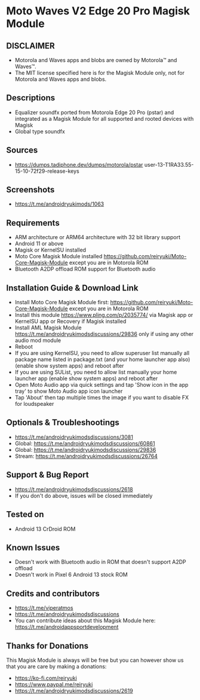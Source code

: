 # Moto Waves V2 Edge 20 Pro Magisk Module

## DISCLAIMER
- Motorola and Waves apps and blobs are owned by Motorola™ and Waves™.
- The MIT license specified here is for the Magisk Module only, not for Motorola and Waves apps and blobs.

## Descriptions
- Equalizer soundfx ported from Motorola Edge 20 Pro (pstar) and integrated as a Magisk Module for all supported and rooted devices with Magisk
- Global type soundfx

## Sources
- https://dumps.tadiphone.dev/dumps/motorola/pstar user-13-T1RA33.55-15-10-72f29-release-keys

## Screenshots
- https://t.me/androidryukimods/1063

## Requirements
- ARM architecture or ARM64 architecture with 32 bit library support
- Android 11 or above
- Magisk or KernelSU installed
- Moto Core Magisk Module installed https://github.com/reiryuki/Moto-Core-Magisk-Module except you are in Motorola ROM
- Bluetooth A2DP offload ROM support for Bluetooth audio

## Installation Guide & Download Link
- Install Moto Core Magisk Module first: https://github.com/reiryuki/Moto-Core-Magisk-Module except you are in Motorola ROM
- Install this module https://www.pling.com/p/2035774/ via Magisk app or KernelSU app or Recovery if Magisk installed
- Install AML Magisk Module https://t.me/androidryukimodsdiscussions/29836 only if using any other audio mod module
- Reboot
- If you are using KernelSU, you need to allow superuser list manually all package name listed in package.txt (and your home launcher app also) (enable show system apps) and reboot after
- If you are using SUList, you need to allow list manually your home launcher app (enable show system apps) and reboot after
- Open Moto Audio app via quick settings and tap 'Show icon in the app tray' to show Moto Audio app icon launcher
- Tap 'About' then tap multiple times the image if you want to disable FX for loudspeaker

## Optionals & Troubleshootings
- https://t.me/androidryukimodsdiscussions/3081
- Global: https://t.me/androidryukimodsdiscussions/60861
- Global: https://t.me/androidryukimodsdiscussions/29836
- Stream: https://t.me/androidryukimodsdiscussions/26764

## Support & Bug Report
- https://t.me/androidryukimodsdiscussions/2618
- If you don't do above, issues will be closed immediately

## Tested on
- Android 13 CrDroid ROM

## Known Issues
- Doesn't work with Bluetooth audio in ROM that doesn't support A2DP offload
- Doesn't work in Pixel 6 Android 13 stock ROM

## Credits and contributors
- https://t.me/viperatmos
- https://t.me/androidryukimodsdiscussions
- You can contribute ideas about this Magisk Module here: https://t.me/androidappsportdevelopment

## Thanks for Donations
This Magisk Module is always will be free but you can however show us that you are care by making a donations:
- https://ko-fi.com/reiryuki
- https://www.paypal.me/reiryuki
- https://t.me/androidryukimodsdiscussions/2619


